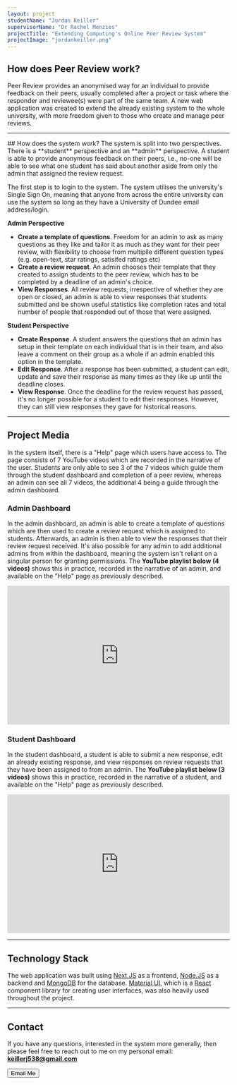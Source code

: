 ```yaml
---
layout: project
studentName: "Jordan Keiller"
supervisorName: "Dr Rachel Menzies"
projectTitle: "Extending Computing's Online Peer Review System"
projectImage: "jordankeiller.png"
---
```

## How does Peer Review work?

Peer Review provides an anonymised way for an individual to provide feedback on their peers, usually completed after a project or task where the responder and reviewee(s) were part of the same team. A new web application was created to extend the already existing system to the whole university, with more freedom given to those who create and manage peer reviews.

<hr>
## How does the system work?
The system is split into two perspectives. There is a **student** perspective and an **admin** perspective. A student is able to provide anonymous feedback on their peers, i.e., no-one will be able to see what one student has said about another aside from only the admin that assigned the review request.

The first step is to login to the system. The system utilises the university's Single Sign On, meaning that anyone from across the entire university can use the system so long as they have a University of Dundee email address/login.

**Admin Perspective**

- **Create a template of questions**. Freedom for an admin to ask as many questions as they like and tailor it as much as they want for their peer review, with flexibility to choose from multipile different question types (e.g. open-text, star ratings, satisifed ratings etc)
- **Create a review request**. An admin chooses their template that they created to assign students to the peer review, which has to be completed by a deadline of an admin's choice.
- **View Responses**. All review requests, irrespective of whether they are open or closed, an admin is able to view responses that students submitted and be shown useful statistics like completion rates and total number of people that responded out of those that were assigned.

**Student Perspective**

- **Create Response**. A student answers the questions that an admin has setup in their template on each individual that is in their team, and also leave a comment on their group as a whole if an admin enabled this option in the template.
- **Edit Response**. After a response has been submitted, a student can edit, update and save their response as many times as they like up until the deadline closes.
- **View Response**. Once the deadline for the review request has passed, it's no longer possible for a student to edit their responses. However, they can still view responses they gave for historical reasons.

<hr>

## Project Media

In the system itself, there is a "Help" page which users have access to. The page consists of 7 YouTube videos which are recorded in the narrative of the user. Students are only able to see 3 of the 7 videos which guide them through the student dashboard and completion of a peer review, whereas an admin can see all 7 videos, the additional 4 being a guide through the admin dashboard.

### Admin Dashboard

In the admin dashboard, an admin is able to create a template of questions which are then used to create a review request which is assigned to students. Afterwards, an admin is then able to view the responses that their review request received. It's also possible for any admin to add additional admins from within the dashboard, meaning the system isn't reliant on a singular person for granting permissions. The **YouTube playlist below (4 videos)** shows this in practice, recorded in the narrative of an admin, and available on the "Help" page as previously described.

<iframe width="100%" height="315" src="https://www.youtube.com/embed/videoseries?list=PLVjKnuPH5aeDbgY0ECSRnRGW2ckOby0mG" title="YouTube video player" frameborder="0" allow="accelerometer; autoplay; clipboard-write; encrypted-media; gyroscope; picture-in-picture" allowfullscreen></iframe>

### Student Dashboard

In the student dashboard, a student is able to submit a new response, edit an already existing response, and view responses on review requests that they have been assigned to from an admin. The **YouTube playlist below (3 videos)** shows this in practice, recorded in the narrative of a student, and available on the "Help" page as previously described.

<iframe width="100%" height="315" src="https://www.youtube.com/embed/videoseries?list=PLVjKnuPH5aeCYFDPWbg9MqZNSVaN-wdlt" title="YouTube video player" frameborder="0" allow="accelerometer; autoplay; clipboard-write; encrypted-media; gyroscope; picture-in-picture" allowfullscreen></iframe>
<hr>

## Technology Stack

The web application was built using [Next.JS](https://nextjs.org/) as a frontend, [Node.JS](https://nodejs.org/en/) as a backend and [MongoDB](https://www.mongodb.com/) for the database. [Material UI](https://mui.com/), which is a [React](https://reactjs.org/) component library for creating user interfaces, was also heavily used throughout the project.

<hr>

## Contact

If you have any questions, interested in the system more generally, then please feel free to reach out to me on my personal email:
<br/>**keillerj538@gmail.com**

<a href="mailto:keillerj538@gmail.com?subject=[QMB.ONE] Peer Review System"><button type="button" class="btn btn-primary btn-lg">Email Me</button></a>
